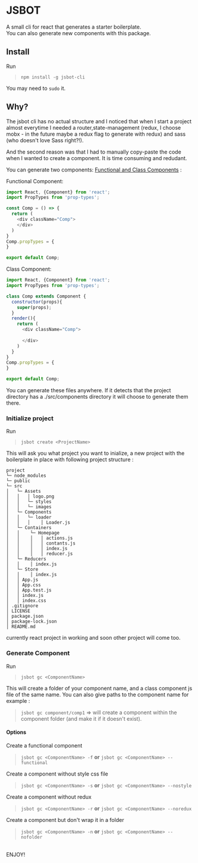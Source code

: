 # JSBOT

A small cli for react that generates a starter boilerplate.
<br>
You can also generate new components with this package. 
<br>
## Install

Run

>```npm install -g jsbot-cli```

You may need to ```sudo``` it.
## Why?

The jsbot cli has no actual structure and I noticed that when I start a project almost everytime I needed a router,state-management (redux, I choose mobx - in the future maybe a redux flag to generate with redux) and 
sass (who doesn't love Sass right?!).

And the second reason was that I had to manually copy-paste the code when I wanted to create a component. 
It is time consuming and redudant. 

You can generate two components: [Functional and Class Components](https://facebook.github.io/react/docs/components-and-props.html#functional-and-class-components) :

Functional Component:


```javascript
import React, {Component} from 'react';
import PropTypes from 'prop-types';

const Comp = () => {
  return (
    <div className="Comp">
    </div>
  )
}
Comp.propTypes = {
}

export default Comp;
```  

Class Component:

```javascript
import React, {Component} from 'react';
import PropTypes from 'prop-types';

class Comp extends Component {
  constructor(props){
    super(props);
  }
  render(){
    return (
      <div className="Comp">
    
      </div>
    )
  }
}
Comp.propTypes = {
}

export default Comp; 
```

You can generate these files anywhere. If it detects that the project directory has a ./src/components directory it will choose to generate them there.

### Initialize project

Run

>```jsbot create <ProjectName>```

This will ask you what project you want to inialize, a new project with the boilerplate in place with following project structure : <br>
```
project
└─ node_modules
└─ public
└─ src
│   └─ Assets
│   │   │ logo.png 
│   │   └─ styles
│   │   └─ images
│   └─ Components
│   │   └─ loader
│   │   │    │ Loader.js
│   └─ Containers
│   │    └─ Homepage
│   │    │   │ actions.js
│   │    │   │ contants.js
│   │    │   │ index.js
│   │    │   │ reducer.js
│   └─ Reducers
│   │    │ index.js
│   └─ Store
│   │    │ index.js
│   │ App.js
│   │ App.css
│   │ App.test.js
│   │ index.js
│   │ index.css
│ .gitignore
│ LICENSE
│ package.json  
│ package-lock.json  
│ README.md 
```
currently react project in working and soon other project will come too.

### Generate Component
Run
>```jsbot gc <ComponentName>```

This will create a folder of your component name, and a class component js file of the same name.
You can also give paths to the component name for example :
>```jsbot gc component/comp1``` => will create a component within the component folder (and make it if it doesn't exist). 
#### Options
Create a functional component
>```jsbot gc <ComponentName> -f``` <b>or</b> ```jsbot gc <ComponentName> --functional```

Create a component without style css file
>```jsbot gc <ComponentName> -s``` <b>or</b> ```jsbot gc <ComponentName> --nostyle```

Create a component without redux
>```jsbot gc <ComponentName> -r``` <b>or</b> ```jsbot gc <ComponentName> --noredux```

Create a component but don't wrap it in a folder
>```jsbot gc <ComponentName> -n``` <b>or</b> ```jsbot gc <ComponentName> --nofolder```



<br>
ENJOY!
